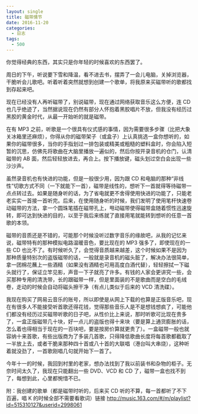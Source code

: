 ```yaml
---
layout: single
title: 磁带情节
date: 2016-11-20
categories:
  - 日志
tags:
  - 500
---
```


你觉得经典的东西，其实只是你年轻的时候喜欢的东西罢了。

周日的下午，听说要下雪和降温，看不进去书，摆弄了一会儿电脑，关掉浏览器，干脆听会儿歌吧。听着听着突然就想到创建一个歌单，将我原来买磁带听的歌都找到存起来吧。

现在已经没有人再听磁带了，别说磁带，现在通过网络获取音乐这么方便，连 CD 也几乎绝迹了，当然据说现在仍然有部分人怀抱着黑胶唱片不放，但我没有经历过黑胶的黄金时代，从最一开始听的就是磁带。

在有 MP3 之前，听歌是一个很具有仪式感的事情，因为需要很多步骤（比把大象关冰箱里还麻烦），你得从你的磁带架子（或盒子）上认真挑选一盒你想听的，如果你的磁带很多，当你的手指划过一排包装或精美或粗糙的塑料盒时，你会陷入短暂的沉思，仿佛先将歌曲在大脑里播放一遍似的，然后你按开录音机的仓门，认清磁带的 AB 面，然后轻轻放进去，再合上。按下播放键，磁头划过空白会出现一些沙沙声。

虽然录音机也有快进的功能，但是一般很少用，因为跟 CD 和电脑的那种“非线性”切歌方式不同（一下就能下一首），磁带是线性的，想听下一首就得等待磁带一点点转过去。如果是随身听的话，为了省电就更不舍得使用快进的功能了，只能老老实实一首接一首听完。后来，在使用随身听的时候，我们发明了使用笔杆快速卷动磁带的方法，拿一个圆珠笔插在磁带孔上，甩动磁带使得磁带盒随着惯性迅速旋转，即可达到快进的目的，以至于我后来练就了直接用笔就能转到想听的任意一首歌的本领。

磁带的音质还是不错的，可能那个时候没听过数字音乐的缘故吧，从我的记忆来说，磁带特有的那种模拟电路温暖音色，要比现在的 MP3 强多了，即使现在的一些 CD 也比不了。有时候听久了，会觉得音质越来越差，这个时候如果不是因为那种质量特别次的盗版磁带的话，一般就是录音机的磁头脏了，解决办法很简单，拿一团棉花蘸上一些酒精（如果没有酒精也可用高度白酒代替），轻轻擦拭一下磁头就行了，保证立竿见影，声音一下子就亮了许多。有钱的人家会更讲究一些，会买那种专用的清洗带，长的跟磁带一样，但是里面装的不是歌曲而是空白的毛绒卷，走动的时候会自动将磁头擦干净（有点儿类似于后来的 VCD 清洗碟）。

我现在购买了网易云音乐的账号，所以即使是从网上下载的也算是正版音乐吧，现在有很多人不能接受听首歌还得花钱，觉得那些音乐人是不是想钱想疯了，可能他们都没有经历过买磁带听歌的日子吧，从性价比上来说，那时听歌可比现在贵多了，一盒正版磁带几十块，好一点儿的盗版也得十来块（要是算上通货膨胀的话，怎么着也得相当于现在的一百块吧，要是按房价算就更贵了）。一盒磁带一般也就容纳十来首歌，有些出版商为了多装几首歌，只得降低歌曲长度将每首歌都截取了一半放上去，或者干脆来那种四十首或八十首的大联唱（港台叫大串烧），这种听着就没劲了，一首歌刚唱几句就开始下一首了。

今年十一的时候，我回到村里的老家，想办法找到了我以前装书和杂物的柜子。无奈时间太久了，我现在只能翻出一些 DVD、VCD 和 CD 了，磁带一盒也找不到了，每想到此，心里都惋惜不已。

附：我创建的歌单（都是磁带时听的，后来买 CD 听的不算，每一首都听了不下百遍，唱 K 的时候全部不需要看歌词）链接 http://music.163.com/#/m/playlist?id=515310127&userid=2998061
